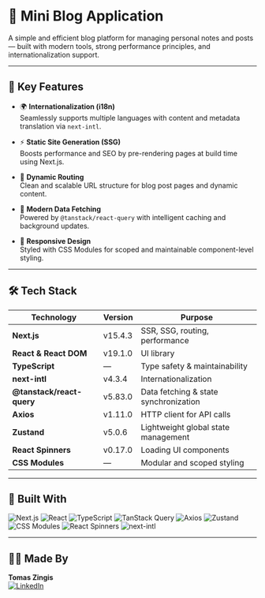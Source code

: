 # 📝 Mini Blog Application

A simple and efficient blog platform for managing personal notes and posts — built with modern tools, strong performance principles, and internationalization support.

---

## 🚀 Key Features

- 🌍 **Internationalization (i18n)**  
  Seamlessly supports multiple languages with content and metadata translation via `next-intl`.

- ⚡ **Static Site Generation (SSG)**  
  Boosts performance and SEO by pre-rendering pages at build time using Next.js.

- 🔀 **Dynamic Routing**  
  Clean and scalable URL structure for blog post pages and dynamic content.

- 🔄 **Modern Data Fetching**  
  Powered by `@tanstack/react-query` with intelligent caching and background updates.

- 📱 **Responsive Design**  
  Styled with CSS Modules for scoped and maintainable component-level styling.

---

## 🛠️ Tech Stack

| Technology                | Version | Purpose                               |
| ------------------------- | ------- | ------------------------------------- |
| **Next.js**               | v15.4.3 | SSR, SSG, routing, performance        |
| **React & React DOM**     | v19.1.0 | UI library                            |
| **TypeScript**            | —       | Type safety & maintainability         |
| **next-intl**             | v4.3.4  | Internationalization                  |
| **@tanstack/react-query** | v5.83.0 | Data fetching & state synchronization |
| **Axios**                 | v1.11.0 | HTTP client for API calls             |
| **Zustand**               | v5.0.6  | Lightweight global state management   |
| **React Spinners**        | v0.17.0 | Loading UI components                 |
| **CSS Modules**           | —       | Modular and scoped styling            |

---

## 🔧 Built With

![Next.js](https://img.shields.io/badge/Next.js-000?logo=next.js&logoColor=white)
![React](https://img.shields.io/badge/React-20232A?logo=react&logoColor=61DAFB)
![TypeScript](https://img.shields.io/badge/TypeScript-3178C6?logo=typescript&logoColor=white)
![TanStack Query](https://img.shields.io/badge/TanStack_React_Query-FF4154?logo=react-query&logoColor=white)
![Axios](https://img.shields.io/badge/Axios-5A29E4?logo=axios&logoColor=white)
![Zustand](https://img.shields.io/badge/Zustand-000000?logo=zustand&logoColor=white)
![CSS Modules](https://img.shields.io/badge/CSS_Modules-264de4?logo=css3&logoColor=white)
![React Spinners](https://img.shields.io/badge/React_Spinners-0d1117?logo=react&logoColor=white)
![next-intl](https://img.shields.io/badge/next--intl-007ACC?logo=language&logoColor=white)

---

## 👨‍💻 Made By

**Tomas Zingis**  
[![LinkedIn](https://img.shields.io/badge/LinkedIn--blue?style=flat&logo=linkedin)](https://www.linkedin.com/in/tomas-zingis-dev/)
